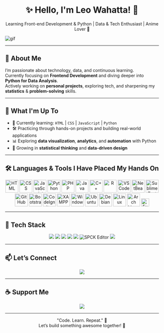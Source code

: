 <h1 align="center">✨ Hello, I'm Leo Wahatta! 👋</h1>
<p align="center">Learning Front-end Development & Python | Data & Tech Enthusiast | Anime Lover 🌸</p>

![gif](https://media2.giphy.com/media/v1.Y2lkPTZjMDliOTUyd3U0YTYxc2pyaWdjb3l3djFsMWR6NDZpcWcwNjJ5YndsZmJpYTd1MyZlcD12MV9pbnRlcm5hbF9naWZfYnlfaWQmY3Q9Zw/To1m6F9M8fLcEhul6H/giphy.gif)

---

## 🧠 About Me
I’m passionate about technology, data, and continuous learning.  
Currently focusing on **Frontend Development** and diving deeper into **Python for Data Analysis**.  
Actively working on **personal projects**, exploring tech, and sharpening my **statistics** & **problem-solving** skills.

---

## 🚀 What I'm Up To
- 🌱 Currently learning: `HTML` | `CSS` | `JavaScript` | `Python`  
- 🛠️ Practicing through hands-on projects and building real-world applications  
- 📊 Exploring **data visualization**, **analytics**, and **automation** with Python  
- 🧪 Growing in **statistical thinking** and **data-driven design**

---

## 🛠️ Languages & Tools I Have Placed My Hands On
<div align="center">
<img src="https://cdn.jsdelivr.net/gh/devicons/devicon/icons/html5/html5-original.svg" height="42" alt="HTML"/>
<img src="https://cdn.jsdelivr.net/gh/devicons/devicon/icons/css3/css3-original.svg" height="42" alt="CSS"/>
<img src="https://cdn.jsdelivr.net/gh/devicons/devicon/icons/javascript/javascript-original.svg" height="42" alt="JavaScript"/>
<img src="https://cdn.jsdelivr.net/gh/devicons/devicon/icons/python/python-original.svg" height="42" alt="Python"/>
<img src="https://cdn.jsdelivr.net/gh/devicons/devicon/icons/php/php-original.svg" height="42" alt="PHP"/>
<img src="https://cdn.jsdelivr.net/gh/devicons/devicon/icons/java/java-original.svg" height="42" alt="Java"/>
<img src="https://cdn.jsdelivr.net/gh/devicons/devicon/icons/cplusplus/cplusplus-original.svg" height="42" alt="C++"/>
<img src="https://cdn.jsdelivr.net/gh/devicons/devicon/icons/r/r-original.svg" height="42" alt="R"/>
<img src="https://cdn.jsdelivr.net/gh/devicons/devicon/icons/vscode/vscode-original.svg" height="42" alt="VSCode"/>
<img src="https://cdn.simpleicons.org/apachenetbeanside/1B6AC6" height="42" alt="NetBeans"/>
<img src="https://cdn.simpleicons.org/sublimetext/FF9800" height="42" alt="Sublime Text"/>
<img src="https://cdn.simpleicons.org/github/181717" height="42" alt="GitHub"/>
<img src="https://cdn.simpleicons.org/bootstrap/7952B3" height="42" alt="Bootstrap"/>
<img src="https://cdn.simpleicons.org/codeigniter/EF4223" height="42" alt="CodeIgniter"/>
<img src="https://cdn.simpleicons.org/xampp/FB7A24" height="42" alt="XAMPP"/>
<img src="https://img.icons8.com/color/48/000000/windows-10.png" height="42" alt="Windows"/>
<img src="https://cdn.simpleicons.org/ubuntu/E95420" height="42" alt="Ubuntu"/>
<img src="https://cdn.simpleicons.org/debian/A81D33" height="42" alt="Debian"/>
<img src="https://cdn.simpleicons.org/linux/FCC624" height="42" alt="Linux"/>
<img src="https://cdn.simpleicons.org/archlinux/1793D1" height="42" alt="Arch Linux"/>
<img src="https://img.shields.io/badge/Excel-217346?style=flat&logo=microsoft-excel&logoColor=white" height="26" alt="Excel"/>
</div>

---

## 🧰 Tech Stack
<div align="center">
<img src="https://img.shields.io/badge/HTML5-E34F26?style=for-the-badge&logo=html5&logoColor=white"/>
<img src="https://img.shields.io/badge/CSS3-1572B6?style=for-the-badge&logo=css3&logoColor=white"/>
<img src="https://img.shields.io/badge/JavaScript-F7DF1E?style=for-the-badge&logo=javascript&logoColor=black"/>
<img src="https://img.shields.io/badge/Python-3776AB?style=for-the-badge&logo=python&logoColor=white"/>
<img src="https://img.shields.io/badge/VSCode-007ACC?style=for-the-badge&logo=visual-studio-code&logoColor=white"/>
<img src="https://img.shields.io/badge/SPCK-4B8DF8?style=for-the-badge&logo=google-play&logoColor=white" alt="SPCK Editor"/>
<img src="https://img.shields.io/badge/GitHub-181717?style=for-the-badge&logo=github&logoColor=white"/>
</div>

---

## 📫 Let’s Connect
<p align="center">
<a href="https://linkedin.com/in/leowahata">
<img src="https://img.shields.io/badge/LinkedIn-0A66C2?style=for-the-badge&logo=linkedin&logoColor=white"/>
</a>
</p>

---

## ☕ Support Me
<p align="center">
<a href="https://ko-fi.com/leowahatta">
<img src="https://img.shields.io/badge/Buy Me a Coffee-FFDD00?style=for-the-badge&logo=buymeacoffee&logoColor=black"/>
</a>
</p>

---

<p align="center">"Code. Learn. Repeat." 🌱 <br>Let’s build something awesome together! 🚀</p>
